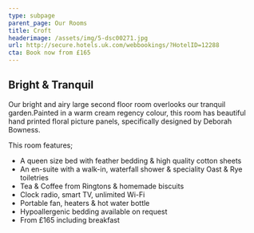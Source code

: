 ```yaml
---
type: subpage
parent_page: Our Rooms
title: Croft
headerimage: /assets/img/5-dsc00271.jpg
url: http://secure.hotels.uk.com/webbookings/?HotelID=12288
cta: Book now from £165
---
```

## Bright & Tranquil

Our bright and airy large second floor room overlooks our tranquil garden.Painted in a warm cream regency colour, this room has beautiful hand printed floral picture panels, specifically designed by Deborah Bowness. 

This room features; 

* A queen size bed with feather bedding & high quality cotton sheets
* An en-suite with a walk-in, waterfall shower & speciality Oast & Rye toiletries 
* Tea & Coffee from Ringtons & homemade biscuits 
* Clock radio, smart TV, unlimited Wi-Fi
* Portable fan, heaters & hot water bottle
* Hypoallergenic bedding available on request
* From £165 including breakfast
